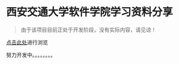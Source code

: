# 西安交通大学软件学院学习资料分享

> 由于该项目目前正处于开发阶段，没有实际内容，请见谅！
> 
[点击此处](https://l-m-s-f-x-s.github.io/#/README)进行浏览

努力开发中。。。。。。。。